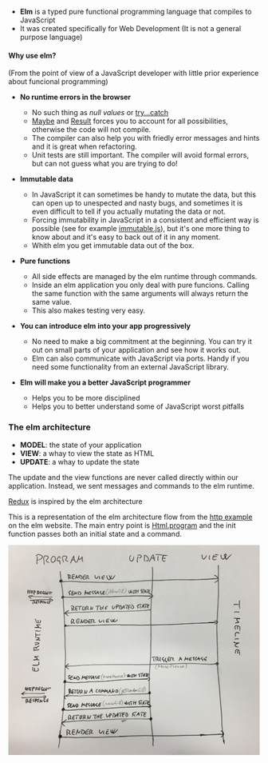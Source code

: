 * **Elm** is a typed pure functional programming language that compiles to JavaScript
* It was created specifically for Web Development (It is not a general purpose language)

#### Why use elm?
(From the point of view of a JavaScript developer with little prior experience about funcional programming)

* **No runtime errors in the browser**
  * No such thing as *null values* or [try...catch](https://developer.mozilla.org/en-US/docs/Web/JavaScript/Reference/Statements/try...catch)
  * [Maybe](http://package.elm-lang.org/packages/elm-lang/core/5.1.1/Maybe) and [Result](http://package.elm-lang.org/packages/elm-lang/core/5.1.1/Result) forces you to account for all possibilities, otherwise the code will not compile.
  * The compiler can also help you with friedly error messages and hints and it is great when refactoring.
  * Unit tests are still important. The compiler will avoid formal errors, but can not guess what you are trying to do!
  
* **Immutable data**
  * In JavaScript it can sometimes be handy to mutate the data, but this can open up to unespected and nasty bugs, and sometimes it is even difficult to tell if you actually mutating the data or not.
  * Forcing immutability in JavaScript in a consistent and efficient way is possible (see for example [immutable.js](https://facebook.github.io/immutable-js/)), but it's one more thing to know about and it's easy to back out of it in any moment.
  * Whith elm you get immutable data out of the box.
  
* **Pure functions**
  * All side effects are managed by the elm runtime through commands.
  * Inside an elm application you only deal with pure funcions. Calling the same function with the same arguments will always return the same value.
  * This also makes testing very easy.
  
* **You can introduce elm into your app progressively**
  * No need to make a big commitment at the beginning. You can try it out on small parts of your application and see how it works out.
  * Elm can also communicate with JavaScript via ports. Handy if you need some functionality from an external JavaScript library.
  
* **Elm will make you a better JavaScript programmer**
  * Helps you to be more disciplined 
  * Helps you to better understand some of JavaScript worst pitfalls



### The elm architecture

* **MODEL**: the state of your application
* **VIEW**: a whay to view the state as HTML
* **UPDATE**: a whay to update the state

The update and the view functions are never called directly within our application. Instead, we sent messages and commands to the elm runtime. 

[Redux](https://redux.js.org/introduction) is inspired by the elm architecture

This is a representation of the elm architecture flow from the [http example](http://elm-lang.org/examples/http) on the elm website. The main entry point is [Html.program](http://package.elm-lang.org/packages/elm-lang/html/2.0.0/Html#program) and the init function passes both an initial state and a command.

![The elm architecture flow](https://github.com/deciob/introducing-elm-with-world-bank-example/blob/master/elm-architecture-flow.jpg)
